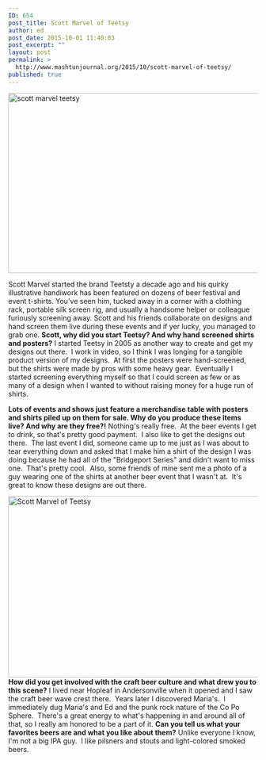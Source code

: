 ```yaml
---
ID: 654
post_title: Scott Marvel of Teetsy
author: ed
post_date: 2015-10-01 11:40:03
post_excerpt: ""
layout: post
permalink: >
  http://www.mashtunjournal.org/2015/10/scott-marvel-of-teetsy/
published: true
---
```

<a href="http://www.mashtunjournal.org/2015/10/scott-marvel-of-teetsy/screen-shot-2015-10-01-at-11-34-58-am/" rel="attachment wp-att-655"><img class="alignnone size-large wp-image-655" src="http://www.mashtunjournal.org/wp-content/uploads/2015/10/Screen-Shot-2015-10-01-at-11.34.58-AM-550x363.png" alt="scott marvel teetsy" width="550" height="363" /></a>

Scott Marvel started the brand Teetsty a decade ago and his quirky illustrative handiwork has been featured on dozens of beer festival and event t-shirts. You've seen him, tucked away in a corner with a clothing rack, portable silk screen rig, and usually a handsome helper or colleague furiously screening away. Scott and his friends collaborate on designs and hand screen them live during these events and if yer lucky, you managed to grab one.
<strong>Scott, why did you start Teetsy? And why hand screened shirts and posters?</strong>
I started Teetsy in 2005 as another way to create and get my designs out there.  I work in video, so I think I was longing for a tangible product version of my designs.  At first the posters were hand-screened, but the shirts were made by pros with some heavy gear.  Eventually I started screening everything myself so that I could screen as few or as many of a design when I wanted to without raising money for a huge run of shirts.

<strong>Lots of events and shows just feature a merchandise table with posters and shirts piled up on them for sale. Why do you produce these items live? And why are they free?!</strong>
Nothing's really free.  At the beer events I get to drink, so that's pretty good payment.  I also like to get the designs out there.  The last event I did, someone came up to me just as I was about to tear everything down and asked that I make him a shirt of the design I was doing because he had all of the "Bridgeport Series" and didn't want to miss one.  That's pretty cool.  Also, some friends of mine sent me a photo of a guy wearing one of the shirts at another beer event that I wasn't at.  It's great to know these designs are out there.

<a href="http://www.mashtunjournal.org/2015/10/scott-marvel-of-teetsy/screen-shot-2015-10-01-at-11-35-43-am/" rel="attachment wp-att-656">
<img class="alignnone size-large wp-image-656" src="http://www.mashtunjournal.org/wp-content/uploads/2015/10/Screen-Shot-2015-10-01-at-11.35.43-AM-550x366.png" alt="Scott Marvel of Teetsy" width="550" height="366" /></a>

<strong>
How did you get involved with the craft beer culture and what drew you to this scene?</strong>
I lived near Hopleaf in Andersonville when it opened and I saw the craft beer wave crest there.  Years later I discovered Maria's.  I immediately dug Maria's and Ed and the punk rock nature of the Co Po Sphere.  There's a great energy to what's happening in and around all of that, so I really am honored to be a part of it.

<strong>
Can you tell us what your favorites beers are and what you like about them?</strong>
Unlike everyone I know, I'm not a big IPA guy.  I like pilsners and stouts and light-colored smoked beers.

&nbsp;